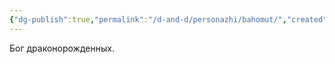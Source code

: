 ```yaml
---
{"dg-publish":true,"permalink":"/d-and-d/personazhi/bahomut/","created":"2024-01-23T15:24:31.538+04:00","updated":"2024-01-23T15:58:31.934+04:00"}
---
```


Бог драконорожденных.